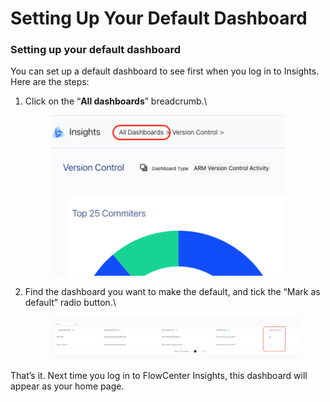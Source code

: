 # Setting Up Your Default Dashboard

### Setting up your default dashboard

You can set up a default dashboard to see first when you log in to Insights. Here are the steps:

1.  Click on the “**All dashboards**” breadcrumb.\


    <figure><img src="../../../.gitbook/assets/image (382).png" alt="" width="375"><figcaption></figcaption></figure>
2.  Find the dashboard you want to make the default, and tick the “Mark as default” radio button.\


    <figure><img src="../../../.gitbook/assets/image (381).png" alt=""><figcaption></figcaption></figure>

That’s it. Next time you log in to FlowCenter Insights, this dashboard will appear as your home page.&#x20;
